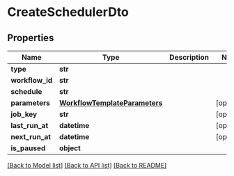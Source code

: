# CreateSchedulerDto

## Properties
Name | Type | Description | Notes
------------ | ------------- | ------------- | -------------
**type** | **str** |  | 
**workflow_id** | **str** |  | 
**schedule** | **str** |  | 
**parameters** | [**WorkflowTemplateParameters**](WorkflowTemplateParameters.md) |  | [optional] 
**job_key** | **str** |  | [optional] 
**last_run_at** | **datetime** |  | [optional] 
**next_run_at** | **datetime** |  | [optional] 
**is_paused** | **object** |  | 

[[Back to Model list]](../README.md#documentation-for-models) [[Back to API list]](../README.md#documentation-for-api-endpoints) [[Back to README]](../README.md)


